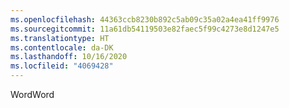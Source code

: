 ```yaml
---
ms.openlocfilehash: 44363ccb8230b892c5ab09c35a02a4ea41ff9976
ms.sourcegitcommit: 11a61db54119503e82faec5f99c4273e8d1247e5
ms.translationtype: HT
ms.contentlocale: da-DK
ms.lasthandoff: 10/16/2020
ms.locfileid: "4069428"
---
```

<span data-ttu-id="7aa69-101">Word</span><span class="sxs-lookup"><span data-stu-id="7aa69-101">Word</span></span>